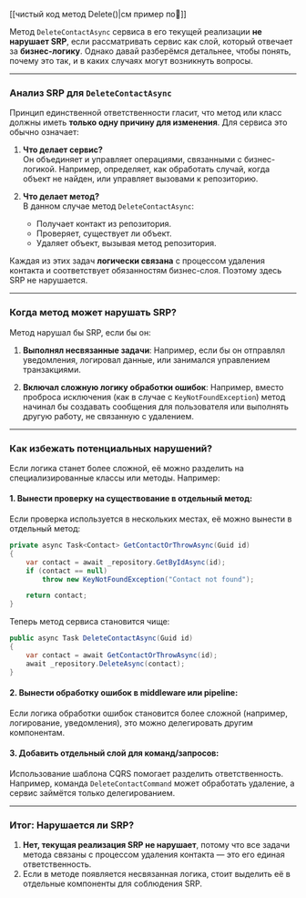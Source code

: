 [[чистый код метод Delete()|см пример по📄]]

Метод `DeleteContactAsync` сервиса в его текущей реализации **не нарушает SRP**, если рассматривать сервис как слой, который отвечает за **бизнес-логику**. Однако давай разберёмся детальнее, чтобы понять, почему это так, и в каких случаях могут возникнуть вопросы.

---

### Анализ SRP для `DeleteContactAsync`

Принцип единственной ответственности гласит, что метод или класс должны иметь **только одну причину для изменения**. Для сервиса это обычно означает:

1. **Что делает сервис?**  
   Он объединяет и управляет операциями, связанными с бизнес-логикой. Например, определяет, как обработать случай, когда объект не найден, или управляет вызовами к репозиторию.

2. **Что делает метод?**  
   В данном случае метод `DeleteContactAsync`:
   - Получает контакт из репозитория.
   - Проверяет, существует ли объект.
   - Удаляет объект, вызывая метод репозитория.

Каждая из этих задач **логически связана** с процессом удаления контакта и соответствует обязанностям бизнес-слоя. Поэтому здесь SRP не нарушается.

---

### Когда метод может нарушать SRP?
Метод нарушал бы SRP, если бы он:

1. **Выполнял несвязанные задачи**:
   Например, если бы он отправлял уведомления, логировал данные, или занимался управлением транзакциями.

2. **Включал сложную логику обработки ошибок**:
   Например, вместо проброса исключения (как в случае с `KeyNotFoundException`) метод начинал бы создавать сообщения для пользователя или выполнять другую работу, не связанную с удалением.

---

### Как избежать потенциальных нарушений?
Если логика станет более сложной, её можно разделить на специализированные классы или методы. Например:

#### 1. Вынести проверку на существование в отдельный метод:
Если проверка используется в нескольких местах, её можно вынести в отдельный метод:
```csharp
private async Task<Contact> GetContactOrThrowAsync(Guid id)
{
    var contact = await _repository.GetByIdAsync(id);
    if (contact == null)
        throw new KeyNotFoundException("Contact not found");

    return contact;
}
```

Теперь метод сервиса становится чище:
```csharp
public async Task DeleteContactAsync(Guid id)
{
    var contact = await GetContactOrThrowAsync(id);
    await _repository.DeleteAsync(contact);
}
```

#### 2. Вынести обработку ошибок в middleware или pipeline:
Если логика обработки ошибок становится более сложной (например, логирование, уведомления), это можно делегировать другим компонентам.

#### 3. Добавить отдельный слой для команд/запросов:
Использование шаблона CQRS помогает разделить ответственность. Например, команда `DeleteContactCommand` может обработать удаление, а сервис займётся только делегированием.

---

### Итог: Нарушается ли SRP?
1. **Нет, текущая реализация SRP не нарушает**, потому что все задачи метода связаны с процессом удаления контакта — это его единая ответственность.  
2. Если в методе появляется несвязанная логика, стоит выделить её в отдельные компоненты для соблюдения SRP.